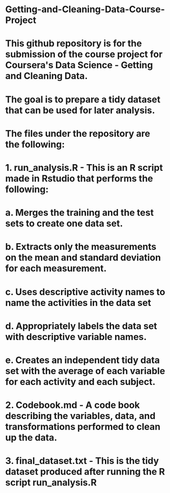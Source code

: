# Getting-and-Cleaning-Data-Course-Project
#
# This github repository is for the submission of the course project for Coursera's Data Science - Getting and Cleaning Data.
# The goal is to prepare a tidy dataset that can be used for later analysis.
# 
# The files under the repository are the following:
#
# 1. run_analysis.R - This is an R script made in Rstudio that performs the following:
#    a. Merges the training and the test sets to create one data set.
#    b. Extracts only the measurements on the mean and standard deviation for each measurement.
#    c. Uses descriptive activity names to name the activities in the data set
#    d. Appropriately labels the data set with descriptive variable names.
#    e. Creates an independent tidy data set with the average of each variable for each activity and each subject.
#
# 2. Codebook.md - A code book describing the variables, data, and transformations performed to clean up the data.
#
# 3. final_dataset.txt - This is the tidy dataset produced after running the R script run_analysis.R
